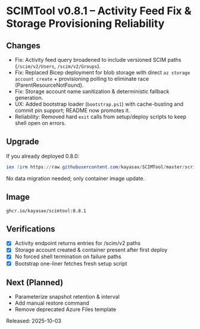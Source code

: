 # SCIMTool v0.8.1 – Activity Feed Fix & Storage Provisioning Reliability

## Changes
- Fix: Activity feed query broadened to include versioned SCIM paths (`/scim/v2/Users`, `/scim/v2/Groups`).
- Fix: Replaced Bicep deployment for blob storage with direct `az storage account create` + provisioning polling to eliminate race (ParentResourceNotFound).
- Fix: Storage account name sanitization & deterministic fallback generation.
- UX: Added bootstrap loader (`bootstrap.ps1`) with cache-busting and commit pin support; README now promotes it.
- Reliability: Removed hard `exit` calls from setup/deploy scripts to keep shell open on errors.

## Upgrade
If you already deployed 0.8.0:
```powershell
iex (irm https://raw.githubusercontent.com/kayasax/SCIMTool/master/scripts/update-scimtool-func.ps1); Update-SCIMTool -Version v0.8.1
```
No data migration needed; only container image update.

## Image
`ghcr.io/kayasax/scimtool:0.8.1`

## Verifications
- [x] Activity endpoint returns entries for /scim/v2 paths
- [x] Storage account created & container present after first deploy
- [x] No forced shell termination on failure paths
- [x] Bootstrap one-liner fetches fresh setup script

## Next (Planned)
- Parameterize snapshot retention & interval
- Add manual restore command
- Remove deprecated Azure Files template

Released: 2025-10-03
